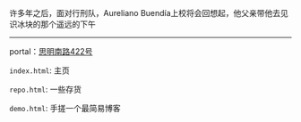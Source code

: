 
许多年之后，面对行刑队，Aureliano Buendía上校将会回想起，他父亲带他去见识冰块的那个遥远的下午

---

portal：[思明南路422号](https://zzzzdf.page)

`index.html`: 主页

`repo.html`: 一些存货

`demo.html`: 手搓一个最简易博客
